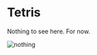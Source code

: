# Tetris
Nothing to see here. For now.

![nothing](https://i.giphy.com/media/5x89XRx3sBZFC/giphy.webp)
